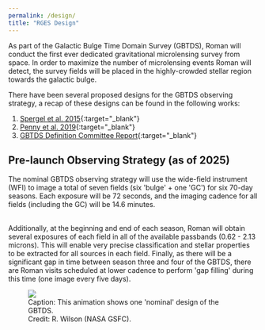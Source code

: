 ```yaml
---
permalink: /design/
title: "RGES Design"
---
```


As part of the Galactic Bulge Time Domain Survey (GBTDS), Roman will conduct the first ever dedicated 
gravitational microlensing survey from space. In order to maximize the number of microlensing events
Roman will detect, the survey fields will be placed in the highly-crowded stellar region towards
the galactic bulge.

There have been several proposed designs for the GBTDS observing strategy,
a recap of these designs can be found in the following works:

1. [Spergel et al. 2015](https://arxiv.org/abs/1503.03757){:target="_blank"}
2. [Penny et al. 2019](https://iopscience.iop.org/article/10.3847/1538-4365/aafb69/meta){:target="_blank"}
3. [GBTDS Definition Committee Report](https://asd.gsfc.nasa.gov/roman/comm_forum/forum_17/Core_Community_Survey_Reports-rev03-compressed.pdf){:target="_blank"}

## Pre-launch Observing Strategy (as of 2025)
The nominal GBTDS observing strategy will use the wide-field instrument (WFI) to image a total of seven fields
 (six 'bulge' + one 'GC') for six 70-day seasons. Each exposure will be 72 seconds, and the imaging cadence for all
 fields (including the GC) will be 14.6 minutes.
&nbsp;  
&nbsp;  

Additionally, at the beginning and end of each season, Roman will obtain several exposures of each field in all
of the available passbands (0.62 - 2.13 microns). This will enable very precise classification and stellar properties
to be extracted for all sources in each field. Finally, as there will be a significant gap in time between season three
and four of the GBTDS, there are Roman visits scheduled at lower cadence to perform 'gap filling' during this time
(one image every five days).

<figure class="full">
    <a href="{{ site.url }}{{ site.baseurl }}/assets/animations/roman_gbtds.gif">
        <img src="{{ site.url }}{{ site.baseurl }}/assets/animations/roman_gbtds.gif">
    </a>
    <figcaption>Caption: This animation shows one 'nominal' design of the GBTDS. 
        <br>
    Credit: R. Wilson (NASA GSFC).</figcaption>
</figure>


